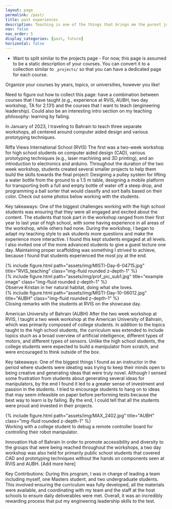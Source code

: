 ```yaml
---
layout: page
permalink: /past/
title: past experiences
description: Teaching is one of the things that brings me the purest joy in my life. This page includes a collection of my prior teaching experiences.
nav: false
nav_order: 5
display_categories: [past, future]
horizontal: false
---
```


- Want to split similar to the projects page -
For now, this page is assumed to be a static description of your courses. You can convert it to a collection similar to `_projects/` so that you can have a dedicated page for each course.

Organize your courses by years, topics, or universities, however you like!

Need to figure out how to collect this page: have a combination between courses that I have taught (e.g., experience at RVIS, AUBH, two day workshop, TA for 2.131) and the courses that I want to teach (engineering leadership). Could also be an interesting intro section on my teaching philosophy: learning by failing. 

In January of 2023, I traveling to Bahrain to teach three separate workshops, all centered around computer aided design and various prototyping techniques. 

Riffa Views International School (RVIS)
The first was a two-week workshop for high school students on computer aided design (CAD), various prototyping techniques (e.g., laser machining and 3D printing), and an introduction to electronics and arduino. Throughout the duration of the two week workshop, students created several smaller projects to help them build the skills towards the final project: Designing a pulley system for lifting a water bottle from the ground to a 1.5 m table, designing a mobile platform for transporting both a full and empty bottle of water off a steep drop, and programming a ball sorter that would classify and sort balls based on their color. Check out some photos below working with the students. 

Key takeaways: One of the biggest challenges working with the high school students was ensuring that they were all engaged and excited about the content. The students that took part in the workshop ranged from their first year to last year of high school, with some having experience in all areas of the workshop, while others had none. During the workshop, I began to adapt my teaching style to ask students more questions and make the experience more interactive. I found this kept students engaged at all levels. I also invited one of the more advanced students to give a guest lecture one day. Maintaining proper scaffolding was something I strived to achieve, because I found that students experienced the most joy at the end. 

<div class="row justify-content-sm-center">
    <div class="col-sm-8 mt-3 mt-md-0">
        {% include figure.html path="assets/img/MISTI-Day-6-04715.jpg" title="RVIS_teaching" class="img-fluid rounded z-depth-1" %}
    </div>
    <div class="col-sm-4 mt-3 mt-md-0">
        {% include figure.html path="assets/img/prof_pic_sub1.jpg" title="example image" class="img-fluid rounded z-depth-1" %}
    </div>
</div>
<div class="caption">
    Observe Kristan in her natural habitat, doing what she loves. 
</div>

<div class="row">
    <div class="col-sm mt-3 mt-md-0">
        {% include figure.html path="assets/img/MISTI-Day-10-06012.jpg" title="AUBH" class="img-fluid rounded z-depth-1" %}
    </div>
</div>
<div class="caption">
    Closing remarks with the students at RVIS on the showcase day. 
</div>

American University of Bahrain (AUBH)
After the two week workshop at RVIS, I taught a two week workshop at the American University of Bahrain, which was primarily composed of college students. In addition to the topics taught to the high school students, the curriculum was extended to include topics stuch as a broad overview of artificial intelligence, different types of motors, and different types of sensors. Unlike the high school students, the college students were expected to build a manipulator from scratch, and were encouraged to think outside of the box. 

Key takeaways: One of the biggest things I found as an instructor in the period where students were ideating was trying to keep their minds open to being creative and generating ideas that were truly novel. Although I sensed some frustration from students about generating several ideas for manipulators, by the end I found it led to a greater sense of investment and passion in the students. I tried to encourage students to hang on to ideas that may seem infeasible on paper before performing tests because the best way to learn is by failing. By the end, I could tell that all the students were proud and invested in their projects. 

<div class="row">
    <div class="col-sm mt-3 mt-md-0">
        {% include figure.html path="assets/img/MAX_2402.jpg" title="AUBH" class="img-fluid rounded z-depth-1" %}
    </div>
</div>
<div class="caption">
    Working with a college student to debug a remote controller board for controlling their robot manipulator. 
</div>

Innovation Hub of Bahrain 
In order to promote accessibility and diversity to the groups that were being reached throughout the workshops, a two day workshop was also held for primarily public school students that covered CAD and prototyping techniques without the hands on components seen at RVIS and AUBH. [Add more here]

Key Contributions: During this program, I was in charge of leading a team including myself, one Masters student, and two undergraduate students. This involved ensuring the curriculum was fully developed, all the materials were available, and coordinating with my team and the staff at the host schools to ensure daily deliverables were met. Overall, it was an incredibly rewarding process that put my engineering leadership skills to the test.  